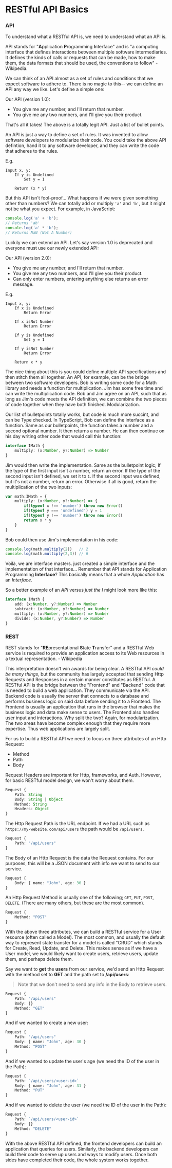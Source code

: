 # RESTful API Basics

### API

To understand what a RESTful API is, we need to understand what an API is.

API stands for "**A**pplication **P**rogramming **I**nterface" and is "a computing interface that defines interactions between multiple software intermediaries. It defines the kinds of calls or requests that can be made, how to make them, the data formats that should be used, the conventions to follow" - Wikipedia.

We can think of an API almost as a set of rules and conditions that we expect software to adhere to. There is no magic to this-- we can define an API any way we like. Let's define a simple one:

Our API (version 1.0):
* You give me any number, and I'll return that number.
* You give me any two numbers, and I'll give you their product.

That's all it takes! The above is a totally legit API. Just a list of bullet points.

An API is just a way to define a set of rules. It was invented to allow software developers to modularize their code. You could take the above API defintion, hand it to any software developer, and they can write the code that adheres to the rules.

E.g.
```
Input x, y:
    If y is Undefined
        Set y = 1

    Return (x * y)
```

But this API isn't fool-proof... What happens if we were given something other than numbers? We can totally add or multiply `'a'` and `'b'`, but it might not be what you expect. For example, in JavaScript:
```js
console.log('a' + 'b');
// Returns 'ab'
console.log('a' * 'b');
// Returns NaN (Not A Number)
```

Luckily we can extend an API. Let's say version 1.0 is deprecated and everyone must use our newly extended API:

Our API (version 2.0):
* You give me any number, and I'll return that number.
* You give me any two numbers, and I'll give you their product.
* Can only enter numbers, entering anything else returns an error message.

E.g.
```
Input x, y:
    If x is Undefined
        Return Error

    If x isNot Number
        Return Error

    If y is Undefined
        Set y = 1

    If y isNot Number
        Return Error

    Return x * y
```

The nice thing about this is you could define multiple API specifications and then stitch them all together. An API, for example, can be the bridge between two software developers. Bob is writing some code for a Math library and needs a function for multiplication. Jim has some free time and can write the multiplication code. Bob and Jim agree on an API, such that as long as Jim's code meets the API definition, we can combine the two pieces of code together when they have both finished. Modularization.

Our list of bulletpoints totally works, but code is much more succint, and can be Type checked. In TypeScript, Bob can define the interface as a function. Same as our bulletpoints, the function takes a number and a second optional number. It then returns a number. He can then continue on his day writing other code that would call this function:
```ts
interface IMath {
    multiply: (x:Number, y?:Number) => Number
}
```

Jim would then write the implementation. Same as the bulletpoint logic; If the type of the first input isn't a number, return an error. If the type of the second input isn't defined, we set it to `1`. If the second input was defined, but it's not a number, return an error. Otherwise if all is good, return the multiplication of the two inputs:
```ts
var math:IMath = {
    multiply: (x:Number, y?:Number) => {
        if(typeof x !== 'number') throw new Error()
        if(typeof y === 'undefined') y = 1
        if(typeof y !== 'number') throw new Error()
        return x * y
    }
}
```

Bob could then use Jim's implementation in his code:
```ts
console.log(math.multiply(2))   // 2
console.log(math.multiply(2,3)) // 6
```

Voilà, we are interface masters. just created a simple interface and the implementation of that interface... Remember that API stands for Application Programming **Interface**? This basically means that a whole _Application_ has an _Interface_.

So a better example of an _API_ versus _just the I_ might look more like this:
```ts
interface IMath {
    add: (x:Number, y?:Number) => Number
    subtract: (x:Number, y?:Number) => Number
    multiply: (x:Number, y?:Number) => Number
    divide: (x:Number, y?:Number) => Number
}
```

### REST

REST stands for "**RE**presentational **S**tate **T**ransfer" and a RESTful Web service is required to provide an application access to its Web resources in a textual representation. - Wikipedia

This interpretation doesn't win awards for being clear. A RESTful API _could be many things,_ but the community has largely accepted that sending Http Requests and Responses in a certain manner constitutes as RESTful. A RESTful API is the bridge between the "Frontend" and "Backend" code that is needed to build a web application. They communicate via the API. Backend code is usually the server that connects to a database and performs business logic on said data before sending it to a Frontend. The Frontend is usually an application that runs in the browser that makes the business logic and data make sense to users. The Frontend also handles user input and interactions. Why split the two? Again, for modularization. The two areas have become complex enough that they require more expertise. Thus web applications are largely split.

For us to build a RESTful API we need to focus on three attributes of an Http Request:

* Method
* Path
* Body

Request Headers are important for Http, frameworks, and Auth. However, for basic RESTful model design, we won't worry about them.

```ts
Request {
    Path: String
    Body: String | Object
    Method: String
    Headers: Object
}
```

The Http Request Path is the URL endpoint. If we had a URL such as `https://my-website.com/api/users` the path would be `/api/users`.
```ts
Request {
    Path: "/api/users"
}
```

The Body of an Http Request is the data the Request contains. For our purposes, this will be a JSON document with info we want to send to our service.
```ts
Request {
    Body: { name: "John", age: 30 }
}
```

An Http Request Method is usually one of the following; `GET`, `PUT`, `POST`, `DELETE`. (There are many others, but these are the most common).
```ts
Request {
    Method: "POST"
}
```

With the above three attributes, we can build a RESTful service for a User resource (often called a Model). The most common, and usually the default way to represent state transfer for a model is called "CRUD" which stands for Create, Read, Update, and Delete. This makes sense as if we have a User model, we would likely want to create users, retrieve users, update them, and perhaps delete them.

Say we want to **get** the **users** from our service, we'd send an Http Request with the method set to **GET** and the path set to **/api/users**:

> Note that we don't need to send any info in the Body to retrieve users.
```ts
Request {
    Path: "/api/users"
    Body: {}
    Method: "GET"
}
```

And if we wanted to create a new user:
```ts
Request {
    Path: "/api/users"
    Body: { name: "John", age: 30 }
    Method: "POST"
}
```

And if we wanted to update the user's age (we need the ID of the user in the Path):
```ts
Request {
    Path: `/api/users/<user-id>`
    Body: { name: "John", age: 31 }
    Method: "PUT"
}
```

And if we wanted to delete the user (we need the ID of the user in the Path):
```ts
Request {
    Path: `/api/users/<user-id>`
    Body: {}
    Method: "DELETE"
}
```

With the above RESTful API defined, the frontend developers can build an application that queries for users. Similarly, the backend developers can build their code to serve up users and ways to modify users. Once both sides have completed their code, the whole system works together.
